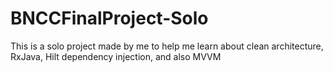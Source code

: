# BNCCFinalProject-Solo
This is a solo project made by me to help me learn about clean architecture, RxJava, Hilt dependency injection, and also MVVM
